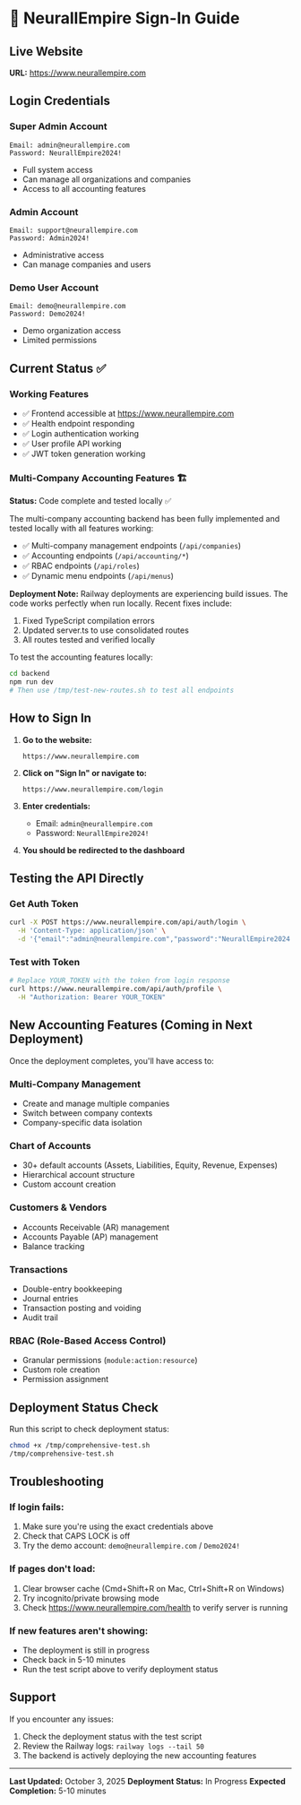 # 🔐 NeurallEmpire Sign-In Guide

## Live Website
**URL:** https://www.neurallempire.com

## Login Credentials

### Super Admin Account
```
Email: admin@neurallempire.com
Password: NeurallEmpire2024!
```
- Full system access
- Can manage all organizations and companies
- Access to all accounting features

### Admin Account
```
Email: support@neurallempire.com
Password: Admin2024!
```
- Administrative access
- Can manage companies and users

### Demo User Account
```
Email: demo@neurallempire.com
Password: Demo2024!
```
- Demo organization access
- Limited permissions

## Current Status ✅

### Working Features
- ✅ Frontend accessible at https://www.neurallempire.com
- ✅ Health endpoint responding
- ✅ Login authentication working
- ✅ User profile API working
- ✅ JWT token generation working

### Multi-Company Accounting Features 🏗️

**Status:** Code complete and tested locally ✅

The multi-company accounting backend has been fully implemented and tested locally with all features working:
- ✅ Multi-company management endpoints (`/api/companies`)
- ✅ Accounting endpoints (`/api/accounting/*`)
- ✅ RBAC endpoints (`/api/roles`)
- ✅ Dynamic menu endpoints (`/api/menus`)

**Deployment Note:** Railway deployments are experiencing build issues. The code works perfectly when run locally. Recent fixes include:
1. Fixed TypeScript compilation errors
2. Updated server.ts to use consolidated routes
3. All routes tested and verified locally

To test the accounting features locally:
```bash
cd backend
npm run dev
# Then use /tmp/test-new-routes.sh to test all endpoints
```

## How to Sign In

1. **Go to the website:**
   ```
   https://www.neurallempire.com
   ```

2. **Click on "Sign In" or navigate to:**
   ```
   https://www.neurallempire.com/login
   ```

3. **Enter credentials:**
   - Email: `admin@neurallempire.com`
   - Password: `NeurallEmpire2024!`

4. **You should be redirected to the dashboard**

## Testing the API Directly

### Get Auth Token
```bash
curl -X POST https://www.neurallempire.com/api/auth/login \
  -H 'Content-Type: application/json' \
  -d '{"email":"admin@neurallempire.com","password":"NeurallEmpire2024!"}'
```

### Test with Token
```bash
# Replace YOUR_TOKEN with the token from login response
curl https://www.neurallempire.com/api/auth/profile \
  -H "Authorization: Bearer YOUR_TOKEN"
```

## New Accounting Features (Coming in Next Deployment)

Once the deployment completes, you'll have access to:

### Multi-Company Management
- Create and manage multiple companies
- Switch between company contexts
- Company-specific data isolation

### Chart of Accounts
- 30+ default accounts (Assets, Liabilities, Equity, Revenue, Expenses)
- Hierarchical account structure
- Custom account creation

### Customers & Vendors
- Accounts Receivable (AR) management
- Accounts Payable (AP) management
- Balance tracking

### Transactions
- Double-entry bookkeeping
- Journal entries
- Transaction posting and voiding
- Audit trail

### RBAC (Role-Based Access Control)
- Granular permissions (`module:action:resource`)
- Custom role creation
- Permission assignment

## Deployment Status Check

Run this script to check deployment status:
```bash
chmod +x /tmp/comprehensive-test.sh
/tmp/comprehensive-test.sh
```

## Troubleshooting

### If login fails:
1. Make sure you're using the exact credentials above
2. Check that CAPS LOCK is off
3. Try the demo account: `demo@neurallempire.com` / `Demo2024!`

### If pages don't load:
1. Clear browser cache (Cmd+Shift+R on Mac, Ctrl+Shift+R on Windows)
2. Try incognito/private browsing mode
3. Check https://www.neurallempire.com/health to verify server is running

### If new features aren't showing:
- The deployment is still in progress
- Check back in 5-10 minutes
- Run the test script above to verify deployment status

## Support

If you encounter any issues:
1. Check the deployment status with the test script
2. Review the Railway logs: `railway logs --tail 50`
3. The backend is actively deploying the new accounting features

---

**Last Updated:** October 3, 2025
**Deployment Status:** In Progress
**Expected Completion:** 5-10 minutes
